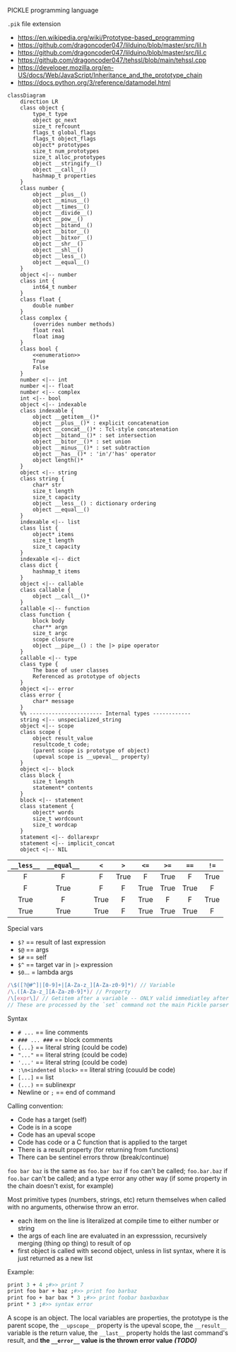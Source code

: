 PICKLE programming language

`.pik` file extension

* <https://en.wikipedia.org/wiki/Prototype-based_programming>
* <https://github.com/dragoncoder047/lilduino/blob/master/src/lil.h>
* <https://github.com/dragoncoder047/lilduino/blob/master/src/lil.c>
* <https://github.com/dragoncoder047/tehssl/blob/main/tehssl.cpp>
* <https://developer.mozilla.org/en-US/docs/Web/JavaScript/Inheritance_and_the_prototype_chain>
* <https://docs.python.org/3/reference/datamodel.html>

```mermaid
classDiagram
    direction LR
    class object {
        type_t type
        object gc_next
        size_t refcount
        flags_t global_flags
        flags_t object_flags
        object* prototypes
        size_t num_prototypes
        size_t alloc_prototypes
        object __stringify__()
        object __call__()
        hashmap_t properties
    }
    class number {
        object __plus__()
        object __minus__()
        object __times__()
        object __divide__()
        object __pow__()
        object __bitand__()
        object __bitor__()
        object __bitxor__()
        object __shr__()
        object __shl__()
        object __less__()
        object __equal__()
    }
    object <|-- number
    class int {
        int64_t number
    }
    class float {
        double number
    }
    class complex {
        (overrides number methods)
        float real
        float imag
    }
    class bool {
        <<enumeration>>
        True
        False
    }
    number <|-- int
    number <|-- float
    number <|-- complex
    int <|-- bool
    object <|-- indexable
    class indexable {
        object __getitem__()*
        object __plus__()* : explicit concatenation
        object __concat__()* : Tcl-style concatenation
        object __bitand__()* : set intersection
        object __bitor__()* : set union
        object __minus__()* : set subtraction
        object __has__()* : 'in'/'has' operator
        object length()*
    }
    object <|-- string
    class string {
        char* str
        size_t length
        size_t capacity
        object __less__() : dictionary ordering
        object __equal__()
    }
    indexable <|-- list
    class list {
        object* items
        size_t length
        size_t capacity
    }
    indexable <|-- dict
    class dict {
        hashmap_t items
    }
    object <|-- callable
    class callable {
        object __call__()*
    }
    callable <|-- function
    class function {
        block body
        char** argn
        size_t argc
        scope closure
        object __pipe__() : the |> pipe operator
    }
    callable <|-- type
    class type {
        The base of user classes
        Referenced as prototype of objects
    }
    object <|-- error
    class error {
        char* message
    }    
    %% ----------------------- Internal types ------------
    string <|-- unspecialized_string
    object <|-- scope
    class scope {
        object result_value
        resultcode_t code;
        (parent scope is prototype of object)
        (upeval scope is __upeval__ property)
    }
    object <|-- block
    class block {
        size_t length
        statement* contents
    }
    block <|-- statement
    class statement {
        object* words
        size_t wordcount
        size_t wordcap
    }
    statement <|-- dollarexpr
    statement <|-- implicit_concat
    object <|-- NIL
```

| `__less__` | `__equal__` || `<` | `>` | `<=` | `>=` | `==` | `!=` |
|:----------:|:-----------:|:-:|:-:|:--:|:----:|:----:|:----:|:----:|
| F | F || F | True | F | True | F | True |
| F | True || F | F | True | True | True | F |
| True | F || True | F | True | F | F | True |
| True | True || True | F | True | True | True | F |

Special vars

* `$?` == result of last expression
* `$@` == args
* `$#` == self
* `$^` == target var in `|>` expression
* `$0`... = lambda args

```js
/\$([?@#^]|[0-9]+|[A-Za-z_][A-Za-z0-9]*)/ // Variable
/\.([A-Za-z_][A-Za-z0-9]*)/ // Property
/\[expr\]/ // Getitem after a variable -- ONLY valid immediatley after a variable with NO whitespace
// These are processed by the `set` command not the main Pickle parser
```

Syntax

* `# ...` == line comments
* `### ... ###` == block comments
* `{...}` == literal string (could be code)
* `"..."` == literal string (could be code)
* `'...'` == literal string (could be code)
* `:\n<indented block>` == literal string (couuld be code)
* `[...]` == list
* `(...)` == sublinexpr
* Newline or `;` == end of command

Calling convention:

* Code has a target (self)
* Code is in a scope
* Code has an upeval scope
* Code has code or a C function that is applied to the target
* There is a result property (for returning from functions)
* There can be sentinel errors throw (break/continue)

`foo bar baz` is the same as `foo.bar baz` if `foo` can't be called; `foo.bar.baz` if `foo.bar` can't be called; and a type error any other way (if some property in the chain doesn't exist, for example)

Most primitive types (numbers, strings, etc) return themselves when called with no arguments, otherwise throw an error.

* each item on the line is literalized at compile time to either number or string
* the args of each line are evaluated in an expresssion, recursively merging (thing op thing) to result of op
* first object is called with second object, unless in list syntax, where it is just returned as a new list

Example:

```tcl
print 3 + 4 ;#>> print 7
print foo bar + baz ;#>> print foo barbaz
print foo + bar bax * 3 ;#>> print foobar baxbaxbax
print * 3 ;#>> syntax error
```

A scope is an object. The local variables are properties, the prototype is the parent scope, the `__upscope__` property is the upeval scope, the `__result__` variable is the return value, the `__last__` property holds the last command's result, and **the `__error__` value is the thrown error value** ***(TODO)***
